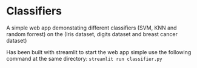 # Classifiers
A simple web app demonstating different classifiers (SVM, KNN and random forrest) on the (Iris dataset, digits dataset and breast cancer dataset)

Has been built with streamlit 
to start the web app simple use the following command at the same directory:
```streamlit run classifier.py```


